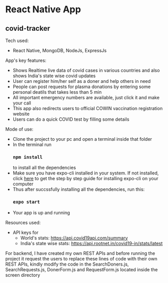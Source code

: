 # React Native App
## covid-tracker

Tech used:
- React Native, MongoDB, NodeJs, ExpressJs

App's key features:
- Shows Realtime live data of covid cases in various countries and also shows India's state wise covid updates
- User can register him/her self as a doner and help others in need
- People can post requests for plasma donations by entering some personal deatils that takes less than 5 min
- All important emergency numbers are available, just click it and make your call
- This app also redirects users to official COWIN vaccination registration website
- Users can do a quick COVID test by filling some details

Mode of use:
- Clone the project to your pc and open a terminal inside that folder
- In the terminal run
  ### `npm install`
  to install all the dependencies
- Make sure you have expo-cli installed in your system. If not installed, click [here](https://docs.expo.io/get-started/installation/) to get the step by step guide for installing expo-cli on your computer
- Thus after succssfully installing all the dependencies, run this:
  ### `expo start`
- Your app is up and running

Resources used:
- API keys for
  - World's stats: https://api.covid19api.com/summary
  - India's state wise stats: https://api.rootnet.in/covid19-in/stats/latest

For backend, I have created my own REST APIs and before running the project it request the users to replace these lines of code with their own REST APIs, kindly modify the code in the SearchDoners.js, SearchRequests.js, DonerForm.js and RequestForm.js located inside the screen directory
